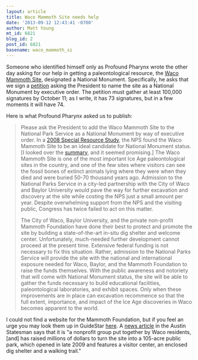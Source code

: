 ```yaml
---
layout: article
title: Waco Mammoth Site needs help
date: '2013-09-12 12:43:41 -0700'
author: Matt Young
mt_id: 6821
blog_id: 2
post_id: 6821
basename: waco_mammoth_si
---
```

Someone who identified himself only as Profound Pharynx wrote the other day asking for our help in getting a paleontological resource, the [Waco Mammoth Site](http://www.waco-texas.com/cms-waco-mammoth/), designated a National Monument. Specifically, he asks that we sign a [petition]( https://petitions.whitehouse.gov/petition/add-waco-mammoth-site-national-park-service-national-monument-executive-order/rz2mnmLV) asking the President to name the site as a National Monument by executive order. The petition must gather at least 100,000 signatures by October 11; as I write, it has 73 signatures, but in a few moments it will have 74.

Here is what Profound Pharynx asked us to publish:

> Please ask the President to add the Waco Mammoth Site to the National
> Park Service as a National Monument by way of executive order.  In a
> [2008 Special Resource Study]( http://planning.nps.gov/parkplans.cfm?ID=223), the NPS found the Waco Mammoth Site to be
> an ideal candidate for National Monument status. \[I looked over the [summary](http://parkplanning.nps.gov/document.cfm?parkID=442&amp;projectId=12000&amp;documentID=24485), and it seemed promising.\] The Waco Mammoth Site
> is one of the most important Ice Age paleontological sites in the
> country, and one of the few sites where visitors can see the fossil
> bones of extinct animals lying where they were when they died and were
> buried 50-70 thousand years ago. Admission to the National Parks Service
> in a city-led partnership with the City of Waco and Baylor University
> would pave the way for further excavation and discovery at the site
> while costing the NPS just a small amount per year. Despite overwhelming
> support from the NPS and the visiting public, Congress has twice failed
> to act on this matter.
> 
> The City of Waco, Baylor University, and the private non-profit Mammoth
> Foundation have done their best to protect and promote the site by
> building a state-of-the-art in-situ dig shelter and welcome center.
> Unfortunately, much-needed further development cannot proceed at the
> present time.  Extensive federal funding is not necessary to fix this
> situation.  Rather, admission to the National Parks Service will provide
> the site with the national and international exposure needed for Waco,
> Baylor, and the Mammoth Foundation to raise the funds themselves.  With
> the public awareness and notoriety that will come with National Monument
> status, the site will be able to gather the funds necessary to build
> educational facilities, paleontological laboratories, and exhibit
> spaces.  Only when these improvements are in place can excavation
> recommence so that the full extent, importance, and impact of the Ice
> Age discoveries in Waco becomes apparent to the world.

I could not find a website for the Mammoth Foundation, but if you feel an urge you may look them up in GuideStar [here](http://www.guidestar.org/organizations/20-1161717/waco-mammoth-foundation.aspx). A [news article](http://www.statesman.com/news/news/opinion/waco-site-a-worthy-national-monument/nRhgR/) in the Austin Statesman says that it is "a nonprofit group put together by Waco residents, \[and\] has raised millions of dollars to turn the site into a 105-acre public park, which opened in late 2009 and features a visitor center, an enclosed dig shelter and a walking trail."
